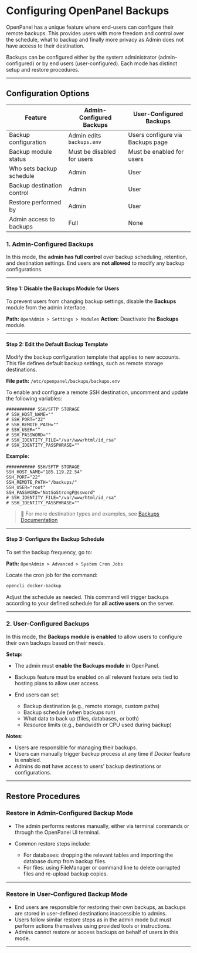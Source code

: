 # Configuring OpenPanel Backups

OpenPanel has a unique feature where end-users can configure their remote backups. This provides users with more freedom and control over the schedule, what to backup and finally more privacy as Admin does not have access to their destination.

Backups can be configured either by the system administrator (admin-configured) or by end users (user-configured). Each mode has distinct setup and restore procedures.

---

## Configuration Options

| Feature                    | Admin-Configured Backups       | User-Configured Backups               |
| -------------------------- | ------------------------------ | ------------------------------------- |
| Backup configuration       | Admin edits `backups.env`      | Users configure via Backups page      |
| Backup module status       | Must be disabled for users     | Must be enabled for users             |
| Who sets backup schedule   | Admin                          | User                                  |
| Backup destination control | Admin                          | User                                  |
| Restore performed by       | Admin                          | User                                  |
| Admin access to backups    | Full                           | None                                  |


### 1. Admin-Configured Backups

In this mode, the **admin has full control** over backup scheduling, retention, and destination settings. End users are **not allowed** to modify any backup configurations.

---

#### Step 1: Disable the Backups Module for Users

To prevent users from changing backup settings, disable the **Backups** module from the admin interface.

**Path:**
`OpenAdmin > Settings > Modules`
**Action:** Deactivate the **Backups** module.

---

#### Step 2: Edit the Default Backup Template

Modify the backup configuration template that applies to new accounts. This file defines default backup settings, such as remote storage destinations.

**File path:**
`/etc/openpanel/backups/backups.env`

To enable and configure a remote SSH destination, uncomment and update the following variables:

```env
########### SSH/SFTP STORAGE
# SSH_HOST_NAME=""
# SSH_PORT="22"
# SSH_REMOTE_PATH=""
# SSH_USER=""
# SSH_PASSWORD=""
# SSH_IDENTITY_FILE="/var/www/html/id_rsa"
# SSH_IDENTITY_PASSPHRASE=""
```

**Example:**

```env
########### SSH/SFTP STORAGE
SSH_HOST_NAME="185.119.22.54"
SSH_PORT="22"
SSH_REMOTE_PATH="/backups/"
SSH_USER="root"
SSH_PASSWORD="NotSoStrongP@ssword"
# SSH_IDENTITY_FILE="/var/www/html/id_rsa"
# SSH_IDENTITY_PASSPHRASE=""
```

> 🔗 For more destination types and examples, see [Backups Documentation](/docs/panel/files/backups/#destinations)

---

#### Step 3: Configure the Backup Schedule

To set the backup frequency, go to:

**Path:**
`OpenAdmin > Advanced > System Cron Jobs`

Locate the cron job for the command:

```bash
opencli docker-backup
```

Adjust the schedule as needed. This command will trigger backups according to your defined schedule for **all active users** on the server.

---

### 2. User-Configured Backups

In this mode, the **Backups module is enabled** to allow users to configure their own backups based on their needs.

**Setup:**

* The admin must **enable the Backups module** in OpenPanel.
* Backups feature must be enabled on all relevant feature sets tied to hosting plans to allow user access.
* End users can set:

  * Backup destination (e.g., remote storage, custom paths)
  * Backup schedule (when backups run)
  * What data to back up (files, databases, or both)
  * Resource limits (e.g., bandwidth or CPU used during backup)

**Notes:**

* Users are responsible for managing their backups.
* Users can manually trigger backup process at any time if *Docker* feature is enabled.
* Admins do **not** have access to users' backup destinations or configurations.

---

## Restore Procedures

### Restore in Admin-Configured Backup Mode

* The admin performs restores manually, either via terminal commands or through the OpenPanel UI terminal.
* Common restore steps include:

  * For databases: dropping the relevant tables and importing the database dump from backup files.
  * For files: using FileManager or command line to delete corrupted files and re-upload backup copies.

---

### Restore in User-Configured Backup Mode

* End users are responsible for restoring their own backups, as backups are stored in user-defined destinations inaccessible to admins.
* Users follow similar restore steps as in the admin mode but must perform actions themselves using provided tools or instructions.
* Admins cannot restore or access backups on behalf of users in this mode.

---

